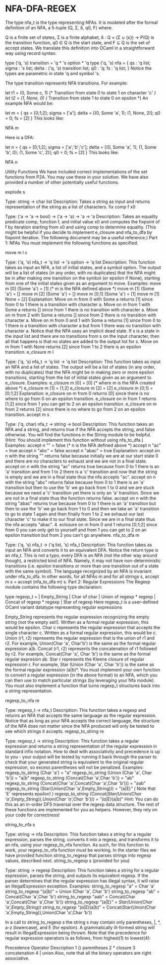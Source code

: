 # NFA-DFA-REGEX

The type nfa_t is the type representing NFAs. It is modeled after the formal definition of an NFA, a 5-tuple (Q, Σ, δ, q0, F) where:

Q is a finite set of states,
Σ is a finite alphabet,
δ : Q × (Σ ∪ {ε}) → P(Q) is the transition function,
q0 ∈ Q is the start state, and
F ⊆ Q is the set of accept states.
We translate this definition into OCaml in a straightforward way using record syntax:

type ('q, 's) transition = 'q * 's option * 'q
type ('q, 's) nfa = {
    qs : 'q list;
    sigma : 's list;
    delta : ('q, 's) transition list;
    q0 : 'q;
    fs : 'q list;
}
Notice the types are parametric in state 'q and symbol 's.

The type transition represents NFA transitions. For example:

let t1 = (0, Some c, 1) (* Transition from state 0 to state 1 on character 'c' *)
let t2 = (1, None, 0)   (* Transition from state 1 to state 0 on epsilon *)
An example NFA would be:

let m = {
    qs = [0;1;2];
    sigma = ['a'];
    delta = [(0, Some 'a', 1); (1, None, 2)];
    q0 = 0;
    fs = [2]
}
This looks like:

NFA m

Here is a DFA:

let n = {
    qs = [0;1;2];
    sigma = ['a';'b';'c'];
    delta = [(0, Some 'a', 1); (1, Some 'b', 0); (1, Some 'c', 2)];
    q0 = 0;
    fs = [2]
}
This looks like:

NFA n

Utility Functions
We have included correct implementations of the set functions from P2A. You may use these in your solution. We have also provided a number of other potentially useful functions.

explode s

Type: string -> char list
Description: Takes a string as input and returns representation of the string as a list of characters.
fix comp f x0

Type: ('a -> 'a -> bool) -> ('a -> 'a) -> 'a -> 'a
Description: Takes an equality predicate comp, function f, and initial value x0 and computes the fixpoint of f by iteration starting from x0 and using comp to determine equality. (This might be helpful if you decide to implement e_closure and nfa_to_dfa by fixpoint iteration. The following document may be a useful reference.)
Part 1: NFAs
You must implement the following functions as specified.

move m l c

Type: ('q, 's) nfa_t -> 'q list -> 's option -> 'q list
Description: This function takes as input an NFA, a list of initial states, and a symbol option. The output will be a list of states (in any order, with no duplicates) that the NFA might be in after making one transition on the symbol (or epsilon if None), starting from one of the initial states given as an argument to move.
Examples:
move m [0] (Some 'a') = [1] (* m is the NFA defined above *)
move m [1] (Some 'a') = []
move m [2] (Some 'a') = []
move m [0;1] (Some 'a')  = [1]
move m [1] None = [2]
Explanation:
Move on m from 0 with Some a returns [1] since from 0 to 1 there is a transition with character a.
Move on m from 1 with Some a returns [] since from 1 there is no transition with character a.
Move on m from 2 with Some a returns [] since from 2 there is no transition with character a.
Move on m from 0 and 1 with Some a returns [1] since from 0 to 1 there is a transition with character a but from 1 there was no transition with character a.
Notice that the NFA uses an implicit dead state. If s is a state in the input list and there are no transitions from s on the input character, then all that happens is that no states are added to the output list for s.
Move on m from 1 with None returns [2] since from 1 to 2 there is an epsilon transition.
e_closure m l

Type: ('q, 's) nfa_t -> 'q list -> 'q list
Description: This function takes as input an NFA and a list of states. The output will be a list of states (in any order, with no duplicates) that the NFA might be in making zero or more epsilon transitions, starting from the list of initial states given as an argument to e_closure.
Examples:
e_closure m [0] = [0] (* where m is the NFA created above *)
e_closure m [1] = [1;2]
e_closure m [2]  = [2]
e_closure m [0;1] = [0;1;2]
Explanation:
e_closure on m from 0 returns [0] since there is no where to go from 0 on an epsilon transition.
e_closure on m from 1 returns [1;2] since from 1 you can get to 2 on an epsilon transition.
e_closure on m from 2 returns [2] since there is no where to go from 2 on an epsilon transition.
accept m s

Type: ('q, char) nfa_t -> string -> bool
Description: This function takes an NFA and a string, and returns true if the NFA accepts the string, and false otherwise. You will find the functions in the String module to be helpful. (Hint: You should implement this function without using nfa_to_dfa.)
Examples:
accept n "" = false  (* n is the NFA defined above *)
accept n "ac" = true
accept n "abc" = false
accept n "abac" = true
Explanation:
accept on n with the string "" returns false because initially we are at our start state 0 and there are no characters to exhaust and we are not in a final state.
accept on n with the string "ac" returns true because from 0 to 1 there is an 'a' transition and from 1 to 2 there is a 'c' transition and now that the string is empty and we are in a final state thus the nfa accepts "ac".
accept on n with the string "abc" returns false because from 0 to 1 there is an 'a' transition but then to use the 'b' we go back from 1 to 0 and we are stuck because we need a 'c' transition yet there is only an 'a' transition. Since we are not in a final state thus the function returns false.
accept on n with the string "abac" returns true because from 0 to 1 there is an 'a' transition but then to use the 'b' we go back from 1 to 0 and then we take an 'a' transition to go to state 1 again and then finally from 1 to 2 we exhaust our last character 'c' to make it to our final state. Since we are in a final state thus the nfa accepts "abac". 4. eclosure on m from 0 and 1 returns [0;1;2] since from 0 you can only get to yourself and from 1 you can get to 2 on an epsilon transition but from 2 you can't go anywhere.
nfa_to_dfa m

Type: ('q, 's) nfa_t -> ('q list, 's) nfa_t
Description: This function takes as input an NFA and converts it to an equivalent DFA. Notice the return type is an nfa_t. This is not a typo, every DFA is an NFA (not the other way around though), a restricted kind of NFA. Namely, it may not have non-deterministic transitions (i.e. epsilon transitions or more than one transition out of a state with the same symbol). The language recognized by an NFA is invariant under nfa_to_dfa. In other words, for all NFAs m and for all strings s, accept m s = accept (nfa_to_dfa m) s.
Part 2: Regular Expressions
The Regexp module contains the following type declaration:

type regexp_t =
  | Empty_String
  | Char of char
  | Union of regexp * regexp
  | Concat of regexp * regexp
  | Star of regexp
Here regexp_t is a user-defined OCaml variant datatype representing regular expressions

Empty_String represents the regular expression recognizing the empty string (not the empty set!). Written as a formal regular expression, this would be epsilon.
Char c represents the regular expression that accepts the single character c. Written as a formal regular expression, this would be c.
Union (r1, r2) represents the regular expression that is the union of r1 and r2. For example, Union(Char 'a', Char'b') is the same as the formal regular expression a|b.
Concat (r1, r2) represents the concatenation of r1 followed by r2. For example, Concat(Char 'a', Char 'b') is the same as the formal regular expresion ab.
Star r represents the Kleene closure of regular expression r. For example, Star (Union (Char 'a', Char 'b')) is the same as the formal regular expression (a|b)*.
You must implement your own function to convert a regular expression (in the above format) to an NFA, which you can then use to match particular strings (by leveraging your Nfa module). You must also implement a function that turns regexp_t structures back into a string representation.

regexp_to_nfa re

Type: regexp_t -> nfa_t
Description: This function takes a regexp and returns an NFA that accepts the same language as the regular expression. Notice that as long as your NFA accepts the correct language, the structure of the NFA does not matter since the NFA produced will only be tested to see which strings it accepts.
regexp_to_string re

Type: regexp_t -> string
Description: This function takes a regular expression and returns a string representation of the regular expression in standard infix notation. How to deal with associativity and precedence is up to you - your output will be tested by running it back through the parser to check that your generated string is equivalent to the original regular expression, so excess parentheses will not be penalized.
Examples:
regexp_to_string (Char 'a') = "a"
regexp_to_string (Union (Char 'a', Char 'b')) = "a|b"
regexp_to_string (Concat(Char 'a',Char 'b')) = "ab"
regexp_to_string (Concat(Char 'a',Concat(Char 'a',Char 'b'))) = "aab"
regexp_to_string (Star(Union(Char 'a',Empty_String))) = "(a|E)*" (* Note that 'E' represents epsilon! *)
regexp_to_string (Concat(Star(Union(Char 'a',Empty_String)),Union(Char 'a',Char 'b'))) = "(a|E)*(a|b)"
Hint: You can do this as an in-order DFS traversal over the regexp data structure.
The rest of these functions are implemented for you as helpers. However, they rely on your code for correctness!

string_to_nfa s

Type: string -> nfa
Description: This function takes a string for a regular expression, parses the string, converts it into a regexp, and transforms it to an nfa, using your regexp_to_nfa function. As such, for this function to work, your regexp_to_nfa function must be working. In the starter files we have provided function string_to_regexp that parses strings into regexp values, described next.
string_to_regexp s (provided for you)

Type: string -> regexp
Description: This function takes a string for a regular expression, parses the string, and outputs its equivalent regexp. If the parser determines that the regular expression has illegal syntax, it will raise an IllegalExpression exception.
Examples:
string_to_regexp "a" = Char 'a'
string_to_regexp "(a|b)" = Union (Char 'a', Char 'b')
string_to_regexp "ab" = Concat(Char 'a',Char 'b')
string_to_regexp "aab" = Concat(Char 'a',Concat(Char 'a',Char 'b'))
string_to_regexp "(a|E)*" = Star(Union(Char 'a',Empty_String))
string_to_regexp "(a|E)*(a|b)" = Concat(Star(Union(Char 'a',Empty_String)),Union(Char 'a',Char 'b'))

In a call to string_to_regexp s the string s may contain only parentheses, |, *, a-z (lowercase), and E (for epsilon). A grammatically ill-formed string will result in IllegalExpression being thrown. Note that the precedence for regular expression operators is as follows, from highest(1) to lowest(4):

Precedence	Operator	Description
1	()	parentheses
2	*	closure
3		concatenation
4	|	union
Also, note that all the binary operators are right associative.
